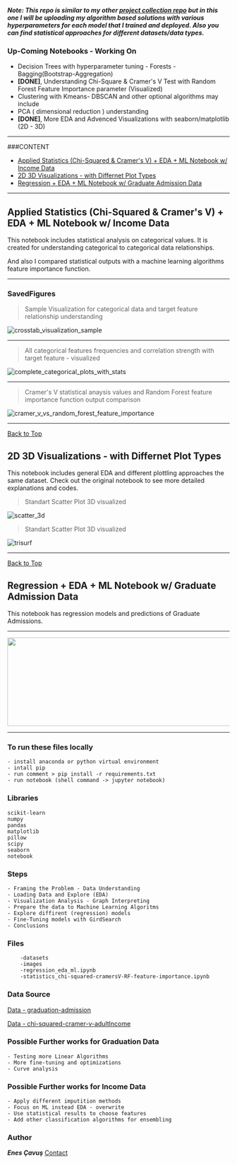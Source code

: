 **___Note: This repo is similar to my other [project collection repo](https://github.com/enescavus/Data-Science-Projects) but in this one I will be uploading my algorithm based solutions with various hyperparameters for each model that I trained and deployed. Also you can find statistical approaches for different datasets/data types.___**

### Up-Coming Notebooks - Working On 
    
- Decision Trees with hyperparameter tuning - Forests - Bagging(Bootstrap-Aggregation)
- **[DONE]**, Understanding Chi-Square & Cramer's V Test with Random Forest Feature Importance parameter (Visualized)
- Clustering with Kmeans- DBSCAN and other optional algorithms may include
- PCA ( dimensional reduction ) understanding
- **[DONE]**, More EDA and Advenced Visualizations with seaborn/matplotlib (2D - 3D)

---

<a name="top"></a>
###CONTENT

- [Applied Statistics (Chi-Squared & Cramer's V) + EDA + ML Notebook w/ Income Data](#1)
- [2D 3D Visualizations - with Differnet Plot Types](#2)
- [Regression + EDA + ML Notebook w/ Graduate Admission Data](#3)

---

<a name="1"></a>
## Applied Statistics (Chi-Squared & Cramer's V) + EDA + ML Notebook w/ Income Data 

This notebook includes statistical analysis on categorical values. It is created for understanding categorical to categorical
data relationships. 

And also I compared statistical outputs with a machine learning algorithms feature importance function.

---

### **SavedFigures**

> Sample Visualization for categorical data and target feature relationship understanding

![crosstab_visualization_sample](figures/crosstab_visualization_sample.png)

---

> All categorical features frequencies and correlation strength with target feature - visualized

![complete_categorical_plots_with_stats](figures/complete_categorical_plots_with_stats.png)

---

> Cramer's V statistical anaysis values and Random Forest feature importance function output comparison

![cramer_v_vs_random_forest_feature_importance](figures/cramer_v_vs_random_forest_feature_importance.png)

---
<a name="2"></a>
[Back to Top](#top)
## 2D 3D Visualizations - with Differnet Plot Types

This notebook includes general EDA and different plottling approaches the same dataset. Check out the original notebook to see more detailed explanations and codes.

> Standart Scatter Plot 3D visualized

![scatter_3d](figures/scatter_ss.png)

> Standart Scatter Plot 3D visualized

![trisurf](figures/trisurf_ss.png)

---

<a name="3"></a>
[Back to Top](#top)
## Regression + EDA + ML Notebook w/ Graduate Admission Data 


This notebook has regression models and predictions of Graduate Admissions.

---

<img  width="800" height="200" src="images/bannerImage.jpg">

---


### To run these files locally

    - install anaconda or python virtual environment
    - intall pip
    - run comment > pip install -r requirements.txt
    - run notebook (shell command -> jupyter notebook)

### Libraries 

    scikit-learn
    numpy
    pandas
    matplotlib
    pillow
    scipy
    seaborn
    notebook

### Steps
    - Framing the Problem - Data Understanding
    - Loading Data and Explore (EDA)
    - Visualization Analysis - Graph Interpreting
    - Prepare the data to Machine Learning Algoritms
    - Explore diffirent (regression) models
    - Fine-Tuning models with GirdSearch
    - Conclusions
    
    
### Files
        -datasets
        -images
        -regression_eda_ml.ipynb
        -statistics_chi-squared-cramersV-RF-feature-importance.ipynb

### Data Source
[Data - graduation-admission](https://www.kaggle.com/mohansacharya/graduate-admissions)

[Data - chi-squared-cramer-v-adultIncome](https://www.kaggle.com/uciml/adult-census-income)

### Possible Further works for Graduation Data
    - Testing more Linear Algorithms
    - More fine-tuning and optimizations
    - Curve analysis
    
### Possible Further works for Income Data
    - Apply different imputition methods
    - Focus on ML instead EDA - overwrite
    - Use statistical results to choose features
    - Add other classification algorithms for ensembling

    
### Author
**___Enes Çavuş___** [Contact](https://www.linkedin.com/in/enes-cavus)
